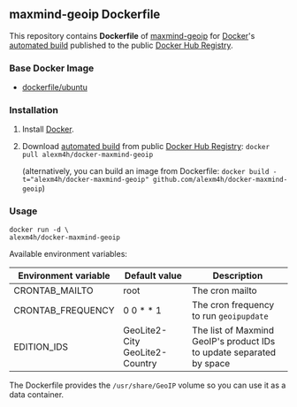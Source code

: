 ## maxmind-geoip Dockerfile


This repository contains **Dockerfile** of [maxmind-geoip](http://dev.maxmind.com/geoip/geoipupdate/) for [Docker](https://www.docker.com/)'s [automated build](https://registry.hub.docker.com/u/alexm4h/docker-maxmind-geoip/) published to the public [Docker Hub Registry](https://registry.hub.docker.com/).


### Base Docker Image

* [dockerfile/ubuntu](http://dockerfile.github.io/#/ubuntu)


### Installation

1. Install [Docker](https://www.docker.com/).

2. Download [automated build](https://registry.hub.docker.com/u/alexm4h/docker-maxmind-geoip/) from public [Docker Hub Registry](https://registry.hub.docker.com/): `docker pull alexm4h/docker-maxmind-geoip`

   (alternatively, you can build an image from Dockerfile: `docker build -t="alexm4h/docker-maxmind-geoip" github.com/alexm4h/docker-maxmind-geoip`)


### Usage

    docker run -d \
    alexm4h/docker-maxmind-geoip
    

Available environment variables:


| Environment variable | Default value | Description |
| -------------------- | ------------- | ----------- |
| CRONTAB_MAILTO | root | The cron mailto |
| CRONTAB_FREQUENCY | 0 0 * * 1 | The cron frequency to run `geoipupdate` |
| EDITION_IDS | GeoLite2-City GeoLite2-Country | The list of Maxmind GeoIP's product IDs to update separated by space |

The Dockerfile provides the `/usr/share/GeoIP` volume so you can use it as a data container.
